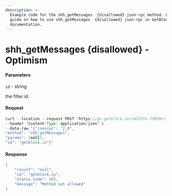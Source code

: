 ```yaml
---
description: >-
  Example code for the shh_getMessages  {disallowed} json-rpc method. Сomplete
  guide on how to use shh_getMessages  {disallowed} json-rpc in GetBlock.io Web3
  documentation.
---
```


# shh\_getMessages {disallowed} - Optimism

#### Parameters

`id` - string

the filter id.

#### Request

```java
curl --location --request POST 'https://go.getblock.io/<ACCESS-TOKEN>/' \
--header 'Content-Type: application/json' \
--data-raw '{"jsonrpc": "2.0",
"method": "shh_getMessages",
"params": [null],
"id": "getblock.io"}'
```

#### Response

```java
{
    "result": "null",
    "id": "getblock.io",
    "status_code": 405,
    "message": "Method not allowed"
}
```
